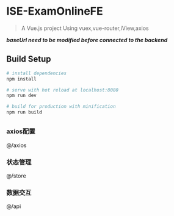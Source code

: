 # ISE-ExamOnlineFE

> A Vue.js project
> Using vuex,vue-router,iView,axios

***baseUrl need to be modified before connected to the backend***

## Build Setup

``` bash
# install dependencies
npm install

# serve with hot reload at localhost:8080
npm run dev

# build for production with minification
npm run build
```

##

### axios配置
@/axios

### 状态管理
@/store

### 数据交互
@/api
